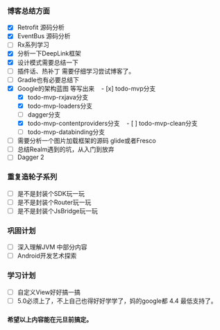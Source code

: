 
### 博客总结方面

- [x] Retrofit 源码分析
- [x] EventBus 源码分析
- [ ] Rx系列学习
- [x] 分析一下DeepLink框架
- [x] 设计模式需要总结一下
- [ ] 插件话、热补丁 需要仔细学习尝试博客了。
- [ ] Gradle也有必要总结下
- [x] Google的架构蓝图 等写出来
    - [x] todo-mvp分支
    - [x] todo-mvp-rxjava分支
    - [x] todo-mvp-loaders分支
    - [ ] dagger分支
    - [x] todo-mvp-contentproviders分支
    - [ ] todo-mvp-clean分支
    - [ ] todo-mvp-databinding分支
- [ ] 需要分析一个图片加载框架的源码 glide或者Fresco
- [ ] 总结Realm遇到的坑，从入门到放弃
- [ ] Dagger 2

### 重复造轮子系列

- [ ] 是不是封装个SDK玩一玩
- [ ] 是不是封装个Router玩一玩
- [ ] 是不是封装个JsBridge玩一玩

### 巩固计划

- [ ] 深入理解JVM 中部分内容
- [ ] Android开发艺术探索

### 学习计划

- [ ] 自定义View好好搞一搞
- [ ] 5.0必须上了，不上自己也得好好学学了，妈的google都 4.4 最低支持了。

### 
 **希望以上内容能在元旦前搞定。**

